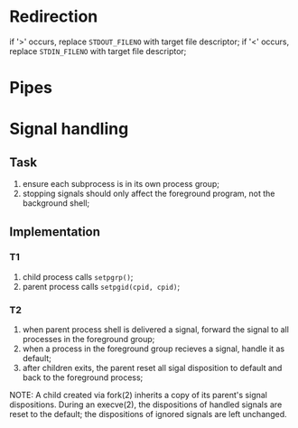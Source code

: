 # Redirection
if '>' occurs, replace `STDOUT_FILENO` with target file descriptor;
if '<' occurs, replace `STDIN_FILENO` with target file descriptor;

# Pipes

# Signal handling
## Task
1. ensure each subprocess is in its own process group;
2. stopping signals should only affect the foreground program, not the background shell;

## Implementation
### T1
1. child process calls `setpgrp()`;
2. parent process calls `setpgid(cpid, cpid)`;

### T2
1. when parent process shell is delivered a signal, forward the signal to all processes in the foreground group;
2. when a process in the foreground group recieves a signal, handle it as default;
3. after children exits, the parent reset all sigal disposition to default and back to the foreground process;

NOTE:
A child created via fork(2) inherits a copy of its parent's signal dispositions.
During an execve(2), the dispositions of handled signals are reset to the default; the dispositions of ignored  signals are left unchanged. 